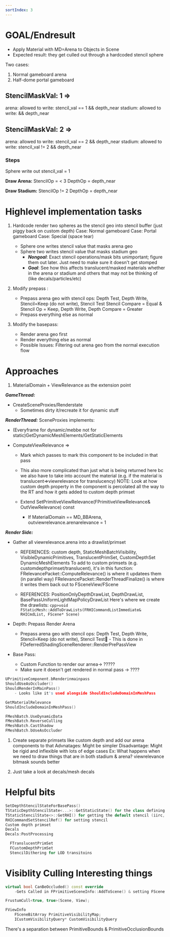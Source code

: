 ```yaml
---
sortIndex: 3
---
```


# GOAL/Endresult

- Apply Material with MD=Arena to Objects in Scene
- Expected result: they get culled out through a hardcoded stencil sphere

Two cases:

  1. Normal gameboard arena
  1. Half-dome portal gameboard

## StencilMaskVal: 1 =>

arena:   allowed to write: stencil_val == 1 && depth_near
stadium: allowed to write:                  && depth_near

## StencilMaskVal: 2 =>

arena:   allowed to write: stencil_val == 2 && depth_near
stadium: allowed to write: stencil_val != 2 && depth_near

### Steps

Sphere write out stencil_val = 1

**Draw Arena:**
StencilOp = &lt; 3
DepthOp = depth_near

**Draw Stadium:**
StencilOp != 2
DepthOp    = depth_near

# Highlevel implementation tasks

1. Hardcode render two spheres as the stencil geo into stencil buffer (just piggy back on custom depth)
   Case: Normal gameboard
   Case: Portal gameboard
   Case: Special (space tear)
   - Sphere one writes stencil value that masks arena geo
   - Sphere two writes stencil value that masks stadium geo
      - _**Nongoal**_: Exact stencil operations/mask bits unimportant; figure them out later. Just need to make sure it doesn't get stomped
      - _**Goal**_: See how this affects translucent/masked materials whether in the arena or stadium and others that may not be thinking of (like decals/particles/etc)

1. Modify prepass :
   - Prepass arena geo with stencil ops: Depth Test, Depth Write, Stencil=Keep (do not write), Stencil Test
     Stencil Compare = Equal & Stencil Op = Keep, Depth Write, Depth Compare = Greater
   - Prepass everything else as normal

1. Modify the basepass:
   - Render arena geo first
   - Render everything else as normal
   - Possible Issues: Filtering out arena geo from the normal execution flow

# Approaches

1. MaterialDomain + ViewRelevance as the extension point

***GameThread:***

- CreateSceneProxies/Renderstate
  - Sometimes dirty it/recreate it for dynamic stuff

***RenderThread:***
SceneProxies implements:

- (Everyframe for dynamic/mebbe not for static)GetDynamicMeshElements/GetStaticElements
- ComputeViewRelevance =>

  - Mark which passes to mark this component to be included in that pass

  - This also more complicated than just what is being returned here bc we also have to take into account the material (e.g. if the material is translucent=>viewrelevance for translucency)
    NOTE: Look at how custom depth property in the component is percolated all the way to the RT and how it gets added to custom depth primset

  - Extend SetPrimitiveViewRelevance(FPrimitiveViewRelevance& OutViewRelevance) const
    - If MaterialDomain == MD_BBArena, outviewrelevance.arenarelevance = 1

***Render Side:***

- Gather all viewrelevance.arena into a drawlist/primset

  - REFERENCES: custom depth, StaticMeshBatchVisibility, VisibleDynamicPrimitives, TranslucentPrimSet, CustomDepthSet
     DynamicMeshElements
      To add to custom primsets (e.g. customdepthprimset/translucent), it's in this function:
      FRelevancePacket::ComputeRelevance() is where it updatees them (in parallel way)
      FRelevancePacket::RenderThreadFinalize() is where it writes them back out to FSceneView/FScene

  - REFERENCES: PositionOnlyDepthDrawList, DepthDrawList, BasePassUniformLightMapPolicyDrawList
      Here's where we create the drawlists:
          `cpp>void FStaticMesh::AddToDrawLists(FRHICommandListImmediate& RHICmdList, FScene* Scene)`

- Depth: Prepass Render Arena
  - Prepass arena geo with stencil ops: Depth Test, Depth Write, Stencil=Keep (do not write), Stencil Test       - This is done in FDeferredShadingSceneRenderer::RenderPrePassView

- Base Pass:
  - Custom Function to render our arnea-> ?????
  - Make sure it doesn't get rendered in normal pass -> ????

```cpp
UPrimitiveComponent.bRenderinmainpass
ShouldUseAsOccluder()
ShouldRenderInMainPass()
    - Looks like it's used alongside ShouldIncludeDomainInMeshPass

GetMaterialRelevance
ShouldIncludeDomainInMeshPass()

FMeshBatch.UseDynamicData
FMeshBatch.ReverseCulling
FMeshBatch.CastShadow
FMeshBatch.bUseAsOccluder
```

1. Create separate primsets like custom depth and add our arena components to that
   Advnatages: Might be simpler
   Disadvantage: Might be rigid and inflexible with lots of edge cases
       Ex: What happens when we need to draw things that are in both stadium & arena? viewrelevance bitmask sounds better

1. Just take a look at decals/mesh decals

# Helpful bits

```cpp
SetDepthStencilStateForBasePass()
TStaticDepthStencilState<...>::GetStaticState() for the class defining all the stencil op state
TStaticStencilState<>::GetRHI() for getting the default stencil (iirc, stencil expects to be set back to the default but not sure)
RHICommandSetStencilRef() for setting stencil
Custom depth primset
Decals
Decals:PostProcessing

  FTranslucentPrimSet
  FCustomDepthPrimSet
  StencilDithering for LOD transitoins
```

# Visiblity Culling Interesting things

```cpp
virtual bool CanBeOccluded() const override
    -Gets Called in FPrimitiveSceneInfo::AddToScene() & setting FScene.PrimitiveOcclusionFlags

FrustumCull<true, true>(Scene, View);

FViewInfo
    FSceneBitArray PrimitiveVisibilityMap;
    ICustomVisibilityQuery* CustomVisibilityQuery
```

There's a separation between PrimitiveBounds & PrimitiveOcclusionBounds
